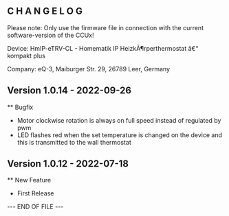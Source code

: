 ﻿C H A N G E L O G
-----------------

Please note: Only use the firmware file in connection with the current software-version of the CCUx!

Device:      HmIP-eTRV-CL - Homematik IP HeizkÃ¶rperthermostat â€“ kompakt plus

Company:     eQ-3, Maiburger Str. 29, 26789 Leer, Germany



Version 1.0.14 - 2022-09-26
--------------------------------------------------------------

** Bugfix
   * Motor clockwise rotation is always on full speed instead of regulated by pwm
   * LED flashes red when the set temperature is changed on the device and this is transmitted to the wall thermostat



Version 1.0.12 - 2022-07-18
--------------------------------------------------------------

** New Feature
   * First Release



--- END OF FILE ---
